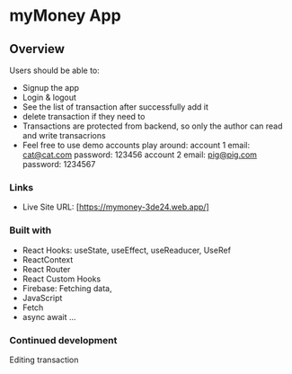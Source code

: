 # myMoney App

## Overview

Users should be able to:

- Signup the app
- Login & logout
- See the list of transaction after successfully add it
- delete transaction if they need to
- Transactions are protected from backend, so only the author can read and write transacrions
- Feel free to use demo accounts play around:
  account 1
  email: cat@cat.com
  password: 123456
  account 2
  email: pig@pig.com
  password: 1234567

### Links

- Live Site URL: [https://mymoney-3de24.web.app/]

### Built with

- React Hooks: useState, useEffect, useReaducer, UseRef
- ReactContext
- React Router
- React Custom Hooks
- Firebase: Fetching data,
- JavaScript
- Fetch
- async await
  ...

### Continued development

Editing transaction
